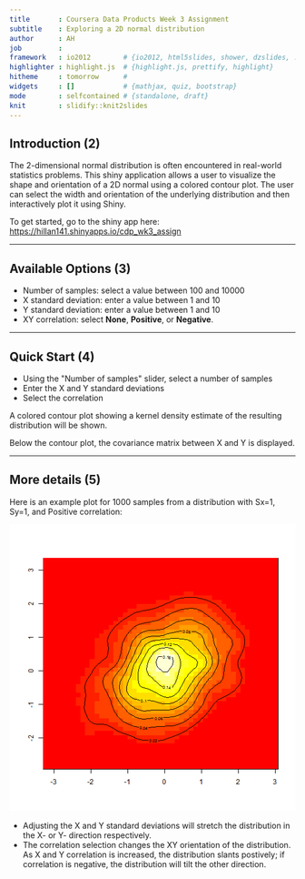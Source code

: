 ```yaml
---
title       : Coursera Data Products Week 3 Assignment
subtitle    : Exploring a 2D normal distribution
author      : AH
job         : 
framework   : io2012        # {io2012, html5slides, shower, dzslides, ...}
highlighter : highlight.js  # {highlight.js, prettify, highlight}
hitheme     : tomorrow      # 
widgets     : []            # {mathjax, quiz, bootstrap}
mode        : selfcontained # {standalone, draft}
knit        : slidify::knit2slides
---
```

## Introduction (2)

The 2-dimensional normal distribution is often encountered in real-world statistics problems. This shiny application allows a user to visualize the shape and orientation of a 2D normal using a colored contour plot. The user can select the width and orientation of the underlying distribution and then interactively plot it using Shiny.

To get started, go to the shiny app here: https://hillan141.shinyapps.io/cdp_wk3_assign

--- 
## Available Options (3)

* Number of samples: select a value between 100 and 10000
* X standard deviation: enter a value between 1 and 10
* Y standard deviation: enter a value between 1 and 10
* XY correlation: select __None__, __Positive__, or __Negative__.

--- 
## Quick Start (4)

* Using the "Number of samples" slider, select a number of samples
* Enter the X and Y standard deviations
* Select the correlation 

A colored contour plot showing a kernel density estimate of the resulting distribution will be shown.

Below the contour plot, the covariance matrix between X and Y is displayed.

--- 
## More details (5)

Here is an example plot for 1000 samples from a distribution with Sx=1, Sy=1, and Positive correlation:

![plot of chunk plot1](assets/fig/plot1-1.png)

* Adjusting the X and Y standard deviations will stretch the distribution in the X- or Y- direction respectively.
* The correlation selection changes the XY orientation of the distribution.  As X and Y correlation is increased, the distribution slants postively; if correlation is negative, the distribution will tilt the other direction.

